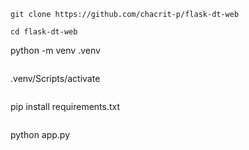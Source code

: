 ```
git clone https://github.com/chacrit-p/flask-dt-web
```

```
cd flask-dt-web
```

python -m venv .venv
```

```
.venv/Scripts/activate
```

```
pip install requirements.txt
```

```
python app.py
```
